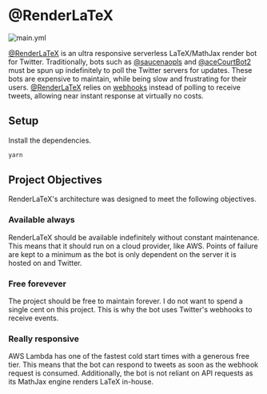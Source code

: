 # @RenderLaTeX

![main.yml](https://github.com/winstxnhdw/RenderLaTeX/actions/workflows/main.yml/badge.svg)

[@RenderLaTeX](https://twitter.com/RenderLaTeX) is an ultra responsive serverless LaTeX/MathJax render bot for Twitter. Traditionally, bots such as [@saucenaopls](https://github.com/MakotoAme/twitter-saucenao) and [@aceCourtBot2](https://github.com/LuisMayo/ace-attorney-twitter-bot) must be spun up indefinitely to poll the Twitter servers for updates. These bots are expensive to maintain, while being slow and frustrating for their users. [@RenderLaTeX](https://twitter.com/RenderLaTeX) relies on [webhooks](https://developer.twitter.com/en/docs/twitter-api/premium/account-activity-api/guides/getting-started-with-webhooks) instead of polling to receive tweets, allowing near instant response at virtually no costs.

## Setup

Install the dependencies.

```bash
yarn
```

## Project Objectives

RenderLaTeX's architecture was designed to meet the following objectives.

### Available always

RenderLaTeX should be available indefinitely without constant maintenance. This means that it should run on a cloud provider, like AWS. Points of failure are kept to a minimum as the bot is only dependent on the server it is hosted on and Twitter.

### Free forevever

The project should be free to maintain forever. I do not want to spend a single cent on this project. This is why the bot uses Twitter's webhooks to receive events.

### Really responsive

AWS Lambda has one of the fastest cold start times with a generous free tier. This means that the bot can respond to tweets as soon as the webhook request is consumed. Additionally, the bot is not reliant on API requests as its MathJax engine renders LaTeX in-house.
